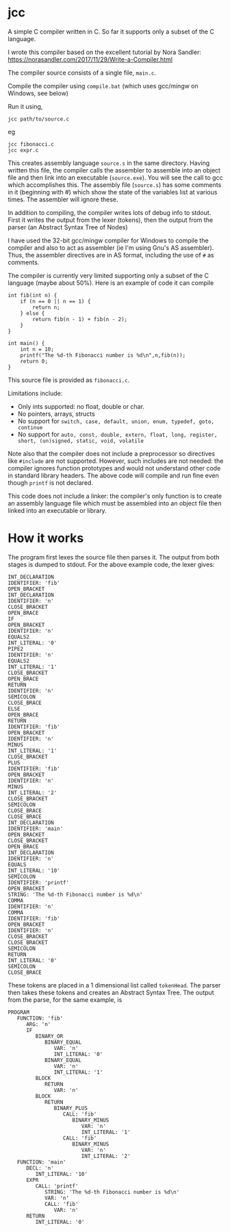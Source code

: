 # jcc
A simple C compiler written in C. So far it supports only a subset of the C language.

I wrote this compiler based on the excellent tutorial by Nora Sandler: https://norasandler.com/2017/11/29/Write-a-Compiler.html

The compiler source consists of a single file, `main.c`.

Compile the compiler using `compile.bat` (which uses gcc/mingw on Windows, see below)

Run it using,

```
jcc path/to/source.c
```
eg

```
jcc fibonacci.c
jcc expr.c
```

This creates assembly language `source.s` in the same directory. Having written this file, the compiler calls the assembler to assemble into an object file and then link into an executable (`source.exe`). You will see the call to gcc which accomplishes this. The assembly file (`source.s`) has some comments in it (beginning with #) which show the state of the variables list at various times. The assembler will ignore these.

In addition to compiling, the compiler writes lots of debug info to stdout. First it writes the output from the lexer (tokens), then the output from the parser (an Abstract Syntax Tree of Nodes)

I have used the 32-bit gcc/mingw compiler for Windows to compile the compiler and also to act as assembler (ie I'm using Gnu's AS assembler). Thus, the assembler directives are in AS format, including the use of `#` as comments.

The compiler is currently very limited supporting only a subset of the C language (maybe about 50%). Here is an example of code it can compile

```
int fib(int n) {
    if (n == 0 || n == 1) {
        return n;
    } else {
        return fib(n - 1) + fib(n - 2);
    }
}

int main() {
    int n = 10;
    printf("The %d-th Fibonacci number is %d\n",n,fib(n));
    return 0;
}
```

This source file is provided as `fibonacci.c`.

Limitations include:
* Only ints supported: no float, double or char.
* No pointers, arrays, structs
* No support for `switch, case, default, union, enum, typedef, goto, continue`
* No support for `auto, const, double, extern, float, long, register, short, (un)signed, static, void, volatile`

Note also that the compiler does not include a preprocessor so directives like `#include` are not supported. However, such includes are not needed: the compiler ignores function prototypes and would not understand other code in standard library headers. The above code will compile and run fine even though `printf` is not declared. 

This code does not include a linker: the compiler's only function is to create an assembly language file which must be assembled into an object file then linked into an executable or library.

# How it works

The program first lexes the source file then parses it. The output from both stages is dumped to stdout. For the above example code, the lexer gives:
```
INT_DECLARATION
IDENTIFIER: 'fib'
OPEN_BRACKET
INT_DECLARATION
IDENTIFIER: 'n'
CLOSE_BRACKET
OPEN_BRACE
IF
OPEN_BRACKET
IDENTIFIER: 'n'
EQUALS2
INT_LITERAL: '0'
PIPE2
IDENTIFIER: 'n'
EQUALS2
INT_LITERAL: '1'
CLOSE_BRACKET
OPEN_BRACE
RETURN
IDENTIFIER: 'n'
SEMICOLON
CLOSE_BRACE
ELSE
OPEN_BRACE
RETURN
IDENTIFIER: 'fib'
OPEN_BRACKET
IDENTIFIER: 'n'
MINUS
INT_LITERAL: '1'
CLOSE_BRACKET
PLUS
IDENTIFIER: 'fib'
OPEN_BRACKET
IDENTIFIER: 'n'
MINUS
INT_LITERAL: '2'
CLOSE_BRACKET
SEMICOLON
CLOSE_BRACE
CLOSE_BRACE
INT_DECLARATION
IDENTIFIER: 'main'
OPEN_BRACKET
CLOSE_BRACKET
OPEN_BRACE
INT_DECLARATION
IDENTIFIER: 'n'
EQUALS
INT_LITERAL: '10'
SEMICOLON
IDENTIFIER: 'printf'
OPEN_BRACKET
STRING: 'The %d-th Fibonacci number is %d\n'
COMMA
IDENTIFIER: 'n'
COMMA
IDENTIFIER: 'fib'
OPEN_BRACKET
IDENTIFIER: 'n'
CLOSE_BRACKET
CLOSE_BRACKET
SEMICOLON
RETURN
INT_LITERAL: '0'
SEMICOLON
CLOSE_BRACE
```
These tokens are placed in a 1 dimensional list called `tokenHead`. The parser then takes these tokens and creates an Abstract Syntax Tree. The output from the parse, for the same example, is
```
PROGRAM
   FUNCTION: 'fib'
      ARG: 'n'
      IF
         BINARY_OR
            BINARY_EQUAL
               VAR: 'n'
               INT_LITERAL: '0'
            BINARY_EQUAL
               VAR: 'n'
               INT_LITERAL: '1'
         BLOCK
            RETURN
               VAR: 'n'
         BLOCK
            RETURN
               BINARY_PLUS
                  CALL: 'fib'
                     BINARY_MINUS
                        VAR: 'n'
                        INT_LITERAL: '1'
                  CALL: 'fib'
                     BINARY_MINUS
                        VAR: 'n'
                        INT_LITERAL: '2'
   FUNCTION: 'main'
      DECL: 'n'
         INT_LITERAL: '10'
      EXPR
         CALL: 'printf'
            STRING: 'The %d-th Fibonacci number is %d\n'
            VAR: 'n'
            CALL: 'fib'
               VAR: 'n'
      RETURN
         INT_LITERAL: '0'
```
